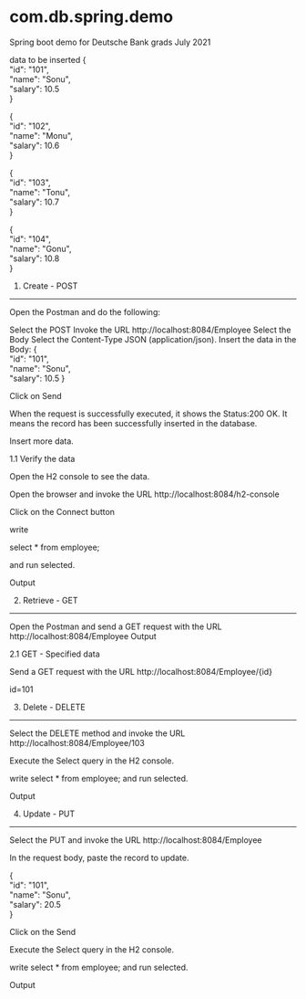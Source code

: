 # com.db.spring.demo
 Spring boot demo for Deutsche Bank grads July 2021 

data to be inserted 
{  
    "id": "101",  
    "name": "Sonu",  
    "salary": 10.5   
}  

{  
    "id": "102",  
    "name": "Monu",  
    "salary": 10.6   
}  

{  
    "id": "103",  
    "name": "Tonu",  
    "salary": 10.7   
}  

{  
    "id": "104",  
    "name": "Gonu",  
    "salary": 10.8   
}  

1. Create - POST 
---------------- 

Open the Postman and do the following:

Select the POST
Invoke the URL http://localhost:8084/Employee
Select the Body
Select the Content-Type JSON (application/json).
Insert the data in the Body:
{  
    "id": "101",  
    "name": "Sonu",  
    "salary": 10.5 
}  

Click on Send

When the request is successfully executed, it shows the Status:200 OK. 
It means the record has been successfully inserted in the database.

Insert more data. 

1.1 Verify the data 

Open the H2 console to see the data.

Open the browser and invoke the URL http://localhost:8084/h2-console

Click on the Connect button 

write 

select * from employee; 

and run selected. 

Output 
<emp data>

2. Retrieve - GET 
-----------------

Open the Postman and send a GET request with the URL http://localhost:8084/Employee 
Output 
<emp data>

2.1 GET - Specified data 

Send a GET request with the URL http://localhost:8084/Employee/{id}

id=101


3. Delete - DELETE 
------------------ 

Select the DELETE method and invoke the URL http://localhost:8084/Employee/103

Execute the Select query in the H2 console. 

write select * from employee; 
and run selected. 

Output 
<emp data>


4. Update - PUT 
--------------- 

Select the PUT and invoke the URL http://localhost:8084/Employee

In the request body, paste the record to update. 

{  
    "id": "101",  
    "name": "Sonu",  
    "salary": 20.5   
}  

Click on the Send

Execute the Select query in the H2 console. 

write select * from employee; 
and run selected. 

Output 
<emp data> 


